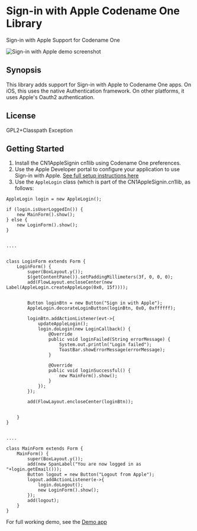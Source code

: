 # Sign-in with Apple Codename One Library
Sign-in with Apple Support for Codename One

![Sign-in with Apple demo screenshot](https://github.com/shannah/cn1-applesignin/wiki/images/iOS-Screenshots.png "Sign-in with apple demo")

## Synopsis

This library adds support for Sign-in with Apple to Codename One apps.  On iOS, this uses the native Authentication framework.  On other platforms, it uses Apple's Oauth2 authentication.

## License

GPL2+Classpath Exception

## Getting Started

1. Install the CN1AppleSignin cn1lib using Codename One preferences.
2. Use the Apple Developer portal to configure your application to use Sign-in with Apple.  [See full setup instructions here](https://github.com/shannah/cn1-applesignin/wiki/Getting-Started)
3. Use the `AppleLogin` class (which is part of the CN1AppleSignin.cn1lib, as follows:

~~~~
AppleLogin login = new AppleLogin();

if (login.isUserLoggedIn()) {
    new MainForm().show();
} else {
    new LoginForm().show();
}


....


class LoginForm extends Form {
    LoginForm() {
        super(BoxLayout.y());
        $(getContentPane()).setPaddingMillimeters(3f, 0, 0, 0);
        add(FlowLayout.encloseCenter(new Label(AppleLogin.createAppleLogo(0x0, 15f))));


        Button loginBtn = new Button("Sign in with Apple");
        AppleLogin.decorateLoginButton(loginBtn, 0x0, 0xffffff);

        loginBtn.addActionListener(evt->{
            updateAppleLogin();
            login.doLogin(new LoginCallback() {
                @Override
                public void loginFailed(String errorMessage) {
                    System.out.println("Login failed");
                    ToastBar.showErrorMessage(errorMessage);
                }

                @Override
                public void loginSuccessful() {
                    new MainForm().show();
                }
            });
        });

        add(FlowLayout.encloseCenter(loginBtn));


    }
}


....

class MainForm extends Form {
    MainForm() {
        super(BoxLayout.y());
        add(new SpanLabel("You are now logged in as "+login.getEmail()));
        Button logout = new Button("Logout from Apple");
        logout.addActionListener(e->{
            login.doLogout();
            new LoginForm().show();
        });
        add(logout);
    }
}
~~~~

For full working demo, see the [Demo app](https://github.com/shannah/cn1-applesignin/tree/master/CN1AppleSignInDemo)
